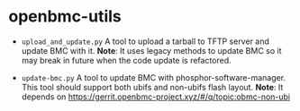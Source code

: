 # openbmc-utils

* `upload_and_update.py`
A tool to upload a tarball to TFTP server and update BMC with it.
**Note**: It uses legacy methods to update BMC so it may break in future when the code update is refactored.

* `update-bmc.py`
A tool to update BMC with phosphor-software-manager.
This tool should support both ubifs and non-ubifs flash layout.
**Note**: It depends on https://gerrit.openbmc-project.xyz/#/q/topic:obmc-non-ubi
